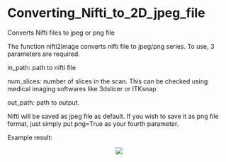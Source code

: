 # Converting_Nifti_to_2D_jpeg_file
Converts Nifti files to jpeg or png file

The function nifti2image converts nifti file to jpeg/png series.
To use, 3 parameters are required.

in_path: path to nifti file

num_slices: number of slices in the scan. This can be checked using medical imaging softwares like 3dslicer or ITKsnap

out_path: path to output.

Nifti will be saved as jpeg file as default. If you wish to save it as png file format, just simply put png=True as your fourth parameter.

Example result:
<p align="center">
  <img src="https://github.com/KWKIM128/3D-UNet/assets/115262940/e8c06659-2df5-40c6-b595-11549e97e509" />
</p>
